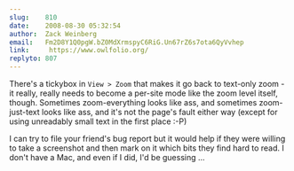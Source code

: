 ```yaml
---
slug:    810
date:    2008-08-30 05:32:54
author:  Zack Weinberg
email:   Fm2D8Y1Q0pgW.bZ0MdXrmspyC6RiG.Un67rZ6s7ota6QyVvhep
link:     https://www.owlfolio.org/
replyto: 807
---
```


There's a tickybox in `View > Zoom` that makes it go back to text-only
zoom - it really, really needs to become a per-site mode like the zoom
level itself, though.  Sometimes zoom-everything looks like ass, and
sometimes zoom-just-text looks like ass, and it's  not the page's
fault either way (except for using unreadably small text in the first
place :-P)

I can try to file your friend's bug report but it would help if they
were willing to take a screenshot and then mark on it which bits they
find hard to read.  I don't have a Mac, and even if I did, I'd be
guessing ...
